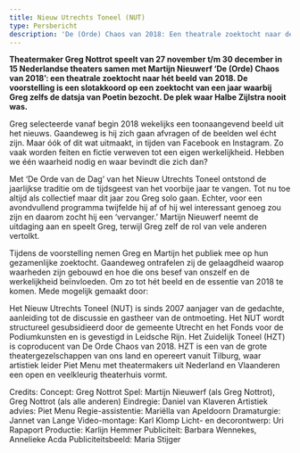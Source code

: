 ```yaml
---
title: Nieuw Utrechts Toneel (NUT)
type: Persbericht
description: 'De (Orde) Chaos van 2018: Een theatrale zoektocht naar de essentie van het afgelopen jaar'
---
```


**Theatermaker Greg Nottrot speelt van 27 november t/m 30 december in 15 Nederlandse theaters samen met Martijn Nieuwerf ‘De (Orde) Chaos van 2018’: een theatrale zoektocht naar hét beeld van 2018. De voorstelling is een slotakkoord op een zoektocht van een jaar waarbij Greg zelfs de datsja van Poetin bezocht. De plek waar Halbe Zijlstra nooit was.**

Greg selecteerde vanaf begin 2018 wekelijks een toonaangevend beeld uit het nieuws. Gaandeweg is hij zich gaan afvragen of de beelden wel écht zijn. Maar óók of dit wat uitmaakt, in tijden van Facebook en Instagram. Zo vaak worden feiten en fictie verweven tot een eigen werkelijkheid. Hebben we één waarheid nodig en waar bevindt die zich dan?

Met ‘De Orde van de Dag’ van het Nieuw Utrechts Toneel ontstond de jaarlijkse traditie om de tijdsgeest van het voorbije jaar te vangen. Tot nu toe altijd als collectief maar dit jaar zou Greg solo gaan. Echter, voor een avondvullend programma twijfelde hij af of hij wel interessant genoeg zou zijn en daarom zocht hij een ‘vervanger.’ Martijn Nieuwerf neemt de uitdaging aan en speelt Greg, terwijl Greg zelf de rol van vele anderen vertolkt.

Tijdens de voorstelling nemen Greg en Martijn het publiek mee op hun gezamenlijke zoektocht. Gaandeweg ontrafelen zij de gelaagdheid waarop waarheden zijn gebouwd en hoe die ons besef van onszelf en de werkelijkheid beïnvloeden. Om zo tot hét beeld en de essentie van 2018 te komen.
Mede mogelijk gemaakt door:

Het Nieuw Utrechts Toneel (NUT) is sinds 2007 aanjager van de gedachte, aanleiding tot de discussie en gastheer van de ontmoeting. Het NUT wordt structureel gesubsidieerd door de gemeente Utrecht en het Fonds voor de Podiumkunsten en is gevestigd in Leidsche Rijn. Het Zuidelijk Toneel (HZT) is coproducent van De Orde Chaos van 2018. HZT is een van de grote theatergezelschappen van ons land en opereert vanuit Tilburg, waar artistiek leider Piet Menu met theatermakers uit Nederland en Vlaanderen een open en veelkleurig theaterhuis vormt.

<div class="small">Credits: Concept: Greg Nottrot Spel: Martijn Nieuwerf (als Greg Nottrot), Greg Nottrot (als alle anderen) Eindregie: Daniel van Klaveren Artistiek advies: Piet Menu Regie-assistentie: Mariëlla van Apeldoorn Dramaturgie: Jannet van Lange Video-montage: Karl Klomp Licht- en decorontwerp: Uri Rapaport Productie: Karlijn Hemmer Publiciteit: Barbara Wennekes, Annelieke Acda Publiciteitsbeeld: Maria Stijger</div>